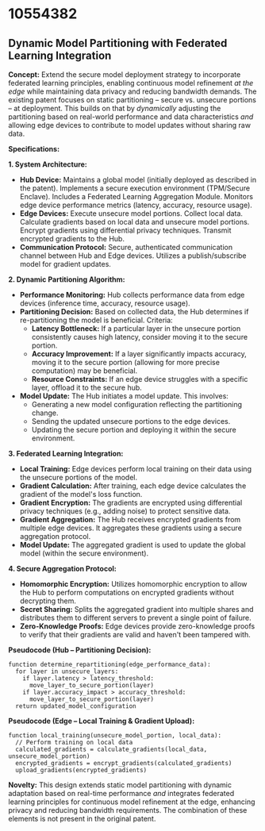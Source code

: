 # 10554382

## Dynamic Model Partitioning with Federated Learning Integration

**Concept:** Extend the secure model deployment strategy to incorporate federated learning principles, enabling continuous model refinement *at the edge* while maintaining data privacy and reducing bandwidth demands. The existing patent focuses on static partitioning – secure vs. unsecure portions – at deployment. This builds on that by *dynamically* adjusting the partitioning based on real-world performance and data characteristics *and* allowing edge devices to contribute to model updates without sharing raw data.

**Specifications:**

**1. System Architecture:**

*   **Hub Device:** Maintains a global model (initially deployed as described in the patent). Implements a secure execution environment (TPM/Secure Enclave). Includes a Federated Learning Aggregation Module. Monitors edge device performance metrics (latency, accuracy, resource usage).
*   **Edge Devices:** Execute unsecure model portions. Collect local data. Calculate gradients based on local data and unsecure model portions. Encrypt gradients using differential privacy techniques. Transmit encrypted gradients to the Hub.
*   **Communication Protocol:** Secure, authenticated communication channel between Hub and Edge devices. Utilizes a publish/subscribe model for gradient updates.

**2. Dynamic Partitioning Algorithm:**

*   **Performance Monitoring:** Hub collects performance data from edge devices (inference time, accuracy, resource usage).
*   **Partitioning Decision:** Based on collected data, the Hub determines if re-partitioning the model is beneficial. Criteria:
    *   **Latency Bottleneck:** If a particular layer in the unsecure portion consistently causes high latency, consider moving it to the secure portion.
    *   **Accuracy Improvement:** If a layer significantly impacts accuracy, moving it to the secure portion (allowing for more precise computation) may be beneficial.
    *   **Resource Constraints:** If an edge device struggles with a specific layer, offload it to the secure hub.
*   **Model Update:** The Hub initiates a model update. This involves:
    *   Generating a new model configuration reflecting the partitioning change.
    *   Sending the updated unsecure portions to the edge devices.
    *   Updating the secure portion and deploying it within the secure environment.

**3. Federated Learning Integration:**

*   **Local Training:** Edge devices perform local training on their data using the unsecure portions of the model.
*   **Gradient Calculation:** After training, each edge device calculates the gradient of the model's loss function.
*   **Gradient Encryption:** The gradients are encrypted using differential privacy techniques (e.g., adding noise) to protect sensitive data.
*   **Gradient Aggregation:** The Hub receives encrypted gradients from multiple edge devices. It aggregates these gradients using a secure aggregation protocol.
*   **Model Update:** The aggregated gradient is used to update the global model (within the secure environment).

**4. Secure Aggregation Protocol:**

*   **Homomorphic Encryption:** Utilizes homomorphic encryption to allow the Hub to perform computations on encrypted gradients without decrypting them.
*   **Secret Sharing:**  Splits the aggregated gradient into multiple shares and distributes them to different servers to prevent a single point of failure.
*   **Zero-Knowledge Proofs:**  Edge devices provide zero-knowledge proofs to verify that their gradients are valid and haven't been tampered with.

**Pseudocode (Hub – Partitioning Decision):**

```
function determine_repartitioning(edge_performance_data):
  for layer in unsecure_layers:
    if layer.latency > latency_threshold:
      move_layer_to_secure_portion(layer)
    if layer.accuracy_impact > accuracy_threshold:
      move_layer_to_secure_portion(layer)
  return updated_model_configuration
```

**Pseudocode (Edge – Local Training & Gradient Upload):**

```
function local_training(unsecure_model_portion, local_data):
  // Perform training on local data
  calculated_gradients = calculate_gradients(local_data, unsecure_model_portion)
  encrypted_gradients = encrypt_gradients(calculated_gradients)
  upload_gradients(encrypted_gradients)
```

**Novelty:**  This design extends static model partitioning with dynamic adaptation based on real-time performance *and* integrates federated learning principles for continuous model refinement at the edge, enhancing privacy and reducing bandwidth requirements. The combination of these elements is not present in the original patent.